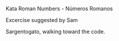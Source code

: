Kata Roman Numbers - Números Romanos

Excercise suggested by Sam

Sargentogato, walking toward the code.
